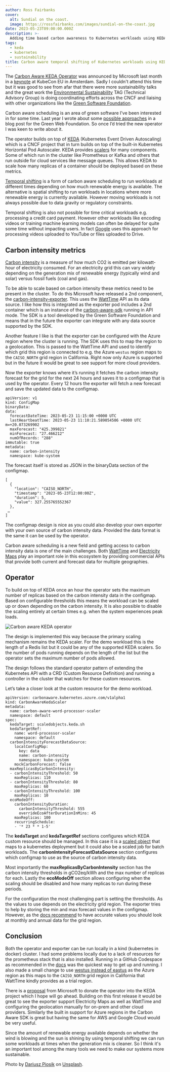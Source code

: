 ```yaml
---
author: Ross Fairbanks
cover:
  alt: Sundial on the coast.
  image: https://rossfairbanks.com/images/sundial-on-the-coast.jpg
date: 2023-05-23T09:00:00.000Z
description: >-
  Adding time based carbon awareness to Kubernetes workloads using KEDA.
tags:
  - keda
  - kubernetes
  - sustainability
title: Carbon aware temporal shifting of Kubernetes workloads using KEDA
---
```


The [Carbon Aware KEDA Operator](https://github.com/Azure/carbon-aware-keda-operator) was announced by Microsoft last month in a [keynote](https://www.youtube.com/watch?v=s7K7QkhWnFU&list=PLj6h78yzYM2PyrvCoOii4rAopBswfz1p7&index=6) at KubeCon EU in Amsterdam. Sadly I couldn't attend this time but it was good to see from afar that there were more sustainability talks and the great work the [Environmental Sustainability](https://github.com/cncf/tag-env-sustainability) TAG (Technical Advisory Group) is doing coordinating efforts across the CNCF and liaising with other organizations like the [Green Software Foundation](https://greensoftware.foundation/). 

Carbon aware scheduling is an area of green software I’ve been interested in for some time. Last year I wrote about some [possible approaches](https://www.thegreenwebfoundation.org/news/carbon-aware-scheduling-on-nomad-and-kubernetes/) in a blog post for the Green Web Foundation. So once I’d tried the new operator I was keen to write about it.

The operator builds on top of [KEDA](https://keda.sh/) (Kubernetes Event Driven Autoscaling) which is a CNCF project that in turn builds on top of the built-in Kubernetes Horizontal Pod Autoscaler. KEDA provides [scalers](https://keda.sh/docs/2.10/scalers/) for many components. Some of which run in the cluster like Prometheus or Kafka and others that run outside for cloud services like message queues. This allows KEDA to scale how many replicas of a container should be deployed based on these metrics.

[Temporal shifting](https://learn.greensoftware.foundation/carbon-awareness#temporal-shifting) is a form of carbon aware scheduling to run workloads at different times depending on how much renewable energy is available. The alternative is spatial shifting to run workloads in locations where more renewable energy is currently available. However moving workloads is not always possible due to data gravity or regulatory constraints.

Temporal shifting is also not possible for time critical workloads e.g. processing a credit card payment. However other workloads like encoding videos or training machine learning models can often be delayed for quite some time without impacting users. In fact [Google](https://blog.google/outreach-initiatives/sustainability/carbon-aware-computing-location/) uses this approach for processing videos uploaded to YouTube or files uploaded to Drive.

## Carbon intensity metrics

[Carbon intensity](https://learn.greensoftware.foundation/carbon-awareness#carbon-intensity) is a measure of how much CO2 is emitted per kilowatt-hour of electricity consumed. For an electricity grid this can vary widely depending on the generation mix of renewable energy (typically wind and solar) versus fossil fuels (coal and gas). 

To be able to scale based on carbon intensity these metrics need to be present in the cluster. To do this Microsoft have released a 2nd component, the [carbon-intensity-exporter](https://github.com/Azure/kubernetes-carbon-intensity-exporter/). This uses the [WattTime](https://www.watttime.org/) API as its data source. I like how this is integrated as the exporter pod includes a 2nd container which is an instance of the [carbon-aware-sdk](https://github.com/Green-Software-Foundation/carbon-aware-sdk) running in API mode. The SDK is a tool developed by the Green Software Foundation and means that in the future the exporter can integrate with any data source supported by the SDK. 

Another feature I like is that the exporter can be configured with the Azure region where the cluster is running. The SDK uses this to map the region to a geolocation. This is passed to the WattTime API and used to identify which grid this region is connected to e.g. the Azure `westus` region maps to the `CAISO_NORTH` grid region in California. Right now only Azure is supported but in the future it would be great to see support for more cloud providers.

Now the exporter knows where it’s running it fetches the carbon intensity forecast for the grid for the next 24 hours and saves it to a configmap that is used by the operator. Every 12 hours the exporter will fetch a new forecast and save the updated data to the configmap.

```
apiVersion: v1
kind: ConfigMap
binaryData:
data:
  forecastDateTime: 2023-05-23 11:15:00 +0000 UTC
  lastHeartbeatTime: 2023-05-23 11:10:21.589054506 +0000 UTC m=+20.073269902
  maxForecast: "425.399821"
  minForecast: "27.466212"
  numOfRecords: "288"
immutable: true
metadata:
  name: carbon-intensity
  namespace: kube-system
```

The forecast itself is stored as JSON in the binaryData section of the configmap.

```
[
  {
    "location": "CAISO_NORTH",
    "timestamp": "2023-05-23T12:00:00Z",
    "duration": 5,
    "value": 327.255765552367
  },
 …
]
```

 The configmap design is nice as you could also develop your own exporter with your own source of carbon intensity data. Provided the data format is the same it can be used by the operator.

Carbon aware scheduling is a new field and getting access to carbon intensity data is one of the main challenges. Both [WattTime](https://www.watttime.org/) and [Electricity Maps](https://www.electricitymaps.com/) play an important role in this ecosystem by providing commercial APIs that provide both current and forecast data for multiple geographies. 

## Operator

To build on top of KEDA once an hour the operator sets the maximum number of replicas based on the carbon intensity data in the configmap. Based on configurable thresholds this means the workload can be scaled up or down depending on the carbon intensity. It is also possible to disable the scaling entirely at certain times e.g. when the system experiences peak loads.

![Carbon aware KEDA operator](/images/carbon-aware-keda-operator-arch.png)

The design is implemented this way because the primary scaling mechanism remains the KEDA scaler. For the demo workload this is the length of a Redis list but it could be any of the supported KEDA scalers. So the number of pods running depends on the length of the list but the operator sets the maximum number of pods allowed.

The design follows the standard operator pattern of extending the Kubernetes API with a CRD (Custom Resource Definition) and running a controller in the cluster that watches for these custom resources.

Let’s take a closer look at the custom resource for the demo workload.

```
apiVersion: carbonaware.kubernetes.azure.com/v1alpha1
kind: CarbonAwareKedaScaler
metadata:
  name: carbon-aware-word-processor-scaler
  namespace: default
spec:
  kedaTarget: scaledobjects.keda.sh
  kedaTargetRef:
    name: word-processor-scaler
    namespace: default
  carbonIntensityForecastDataSource:
    localConfigMap:
      key: data
      name: carbon-intensity
      namespace: kube-system
    mockCarbonForecast: false
  maxReplicasByCarbonIntensity:
  - carbonIntensityThreshold: 50
    maxReplicas: 110
  - carbonIntensityThreshold: 80
    maxReplicas: 60
  - carbonIntensityThreshold: 100
    maxReplicas: 10
  ecoModeOff:
    carbonIntensityDuration:
      carbonIntensityThreshold: 555
      overrideEcoAfterDurationInMins: 45
    maxReplicas: 100
    recurringSchedule:
    - '* 23 * * 1-5'
```

The **kedaTarget** and **kedaTargetRef** sections configures which KEDA custom resource should be managed. In this case it is a [scaled object](https://keda.sh/docs/2.10/concepts/scaling-deployments/) that maps to a kubernetes deployment but it could also be a scaled job for batch workloads. The **carbonIntensityForecastDataSource** section configures which configmap to use as the source of carbon intensity data.

Most importantly the **maxReplicasByCarbonIntensity** section has the carbon intensity thresholds in gCO2eq/kWh and the max number of replicas for each. Lastly the **ecoModeOff** section allows configuring when the scaling should be disabled and how many replicas to run during these periods.

For the configuration the most challenging part is setting the thresholds. As the values to use depends on the electricity grid region. The exporter tries to help by storing the min and max forecast values in the configmap. However, as the [docs recommend](https://github.com/Azure/carbon-aware-keda-operator#how-do-i-set-the-carbon-intensity-thresholds-in-the-carbonawarekedascaler-crd) to have accurate values you should look at monthly and annual data for the grid region.  

## Conclusion

Both the operator and exporter can be run locally in a kind (kubernetes in docker) cluster. I had some problems locally due to a lack of resources for the prometheus stack that is also installed. Running in a GitHub Codespace as recommended in the [docs](https://github.com/Azure/carbon-aware-keda-operator/blob/main/demo/kind.md) was the quickest way to get up and running. I also made a small change to use [westus instead of eastus](https://github.com/Azure/kubernetes-carbon-intensity-exporter/issues/23) as the Azure region as this maps to the `CAISO_NORTH` grid region in California that WattTime kindly provides as a trial region.

There is a [proposal](https://github.com/kedacore/keda/issues/4463) from Microsoft to donate the operator into the KEDA project which I hope will go ahead. Building on this first release it would be great to see the exporter support Electricity Maps as well as WattTime and configuring the geolocation manually for on-prem and other cloud providers. Similarly the built in support for Azure regions in the Carbon Aware SDK is great but having the same for AWS and Google Cloud would be very useful.

Since the amount of renewable energy available depends on whether the wind is blowing and the sun is shining by using temporal shifting we can run some workloads at times when the generation mix is cleaner. So I think it's an important tool among the many tools we need to make our systems more sustainable.

Photo by [Dariusz Piosik](https://unsplash.com/ko/@dariuszpi) on [Unsplash](https://unsplash.com/photos/Tl6XKz6I6wc).
